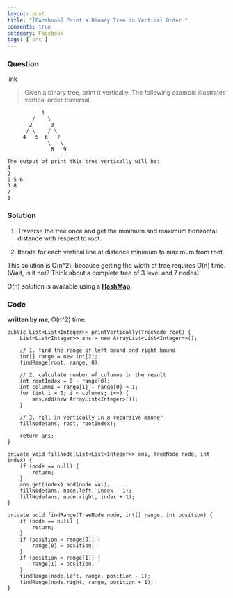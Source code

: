```yaml
---
layout: post
title: "[Facebook] Print a Binary Tree in Vertical Order "
comments: true
category: Facebook
tags: [ src ]
---
```


### Question 

[link](http://www.geeksforgeeks.org/print-binary-tree-vertical-order/)

> Given a binary tree, print it vertically. The following example illustrates vertical order traversal.

               1
            /    \
           2      3
          / \    / \
         4   5  6   7
                 \   \
                  8   9 

    The output of print this tree vertically will be:
    4
    2
    1 5 6
    3 8
    7
    9 

### Solution

1. Traverse the tree once and get the minimum and maximum horizontal distance with respect to root. 

2. Iterate for each vertical line at distance minimum to maximum from root. 

This solution is O(n^2), because getting the width of tree requires O(n) time. (Wait, is it not? Think about a complete tree of 3 level and 7 nodes)

O(n) solution is available using a __[HashMap](www.geeksforgeeks.org/print-binary-tree-vertical-order-set-2/)__. 

### Code

__written by me__, O(n^2) time.

    public List<List<Integer>> printVertically(TreeNode root) {
        List<List<Integer>> ans = new ArrayList<List<Integer>>();

        // 1. find the range of left bound and right bound
        int[] range = new int[2];
        findRange(root, range, 0);

        // 2. calculate number of columns in the result
        int rootIndex = 0 - range[0];
        int columns = range[1] - range[0] + 1;
        for (int i = 0; i < columns; i++) {
            ans.add(new ArrayList<Integer>());
        }
        
        // 3. fill in vertically in a recursive manner
        fillNode(ans, root, rootIndex);

        return ans;
    }

    private void fillNode(List<List<Integer>> ans, TreeNode node, int index) {
        if (node == null) {
            return;
        }
        ans.get(index).add(node.val);
        fillNode(ans, node.left, index - 1);
        fillNode(ans, node.right, index + 1);
    }

    private void findRange(TreeNode node, int[] range, int position) {
        if (node == null) {
            return;
        }
        if (position < range[0]) {
            range[0] = position;
        }
        if (position > range[1]) {
            range[1] = position;
        }
        findRange(node.left, range, position - 1);
        findRange(node.right, range, position + 1);
    }
